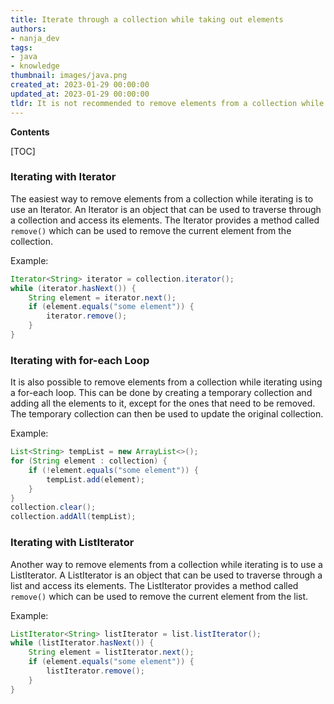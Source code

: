 ```yaml
---
title: Iterate through a collection while taking out elements
authors:
- nanja_dev
tags:
- java
- knowledge
thumbnail: images/java.png
created_at: 2023-01-29 00:00:00
updated_at: 2023-01-29 00:00:00
tldr: It is not recommended to remove elements from a collection while iterating over it in Java.
---
```


**Contents**

[TOC]

### Iterating with Iterator

The easiest way to remove elements from a collection while iterating is to use an Iterator. An Iterator is an object that can be used to traverse through a collection and access its elements. The Iterator provides a method called `remove()` which can be used to remove the current element from the collection.

Example:

```java
Iterator<String> iterator = collection.iterator();
while (iterator.hasNext()) {
    String element = iterator.next();
    if (element.equals("some element")) {
        iterator.remove();
    }
}
```

### Iterating with for-each Loop

It is also possible to remove elements from a collection while iterating using a for-each loop. This can be done by creating a temporary collection and adding all the elements to it, except for the ones that need to be removed. The temporary collection can then be used to update the original collection.

Example:

```java
List<String> tempList = new ArrayList<>();
for (String element : collection) {
    if (!element.equals("some element")) {
        tempList.add(element);
    }
}
collection.clear();
collection.addAll(tempList);
```

### Iterating with ListIterator

Another way to remove elements from a collection while iterating is to use a ListIterator. A ListIterator is an object that can be used to traverse through a list and access its elements. The ListIterator provides a method called `remove()` which can be used to remove the current element from the list.

Example:

```java
ListIterator<String> listIterator = list.listIterator();
while (listIterator.hasNext()) {
    String element = listIterator.next();
    if (element.equals("some element")) {
        listIterator.remove();
    }
}
```
